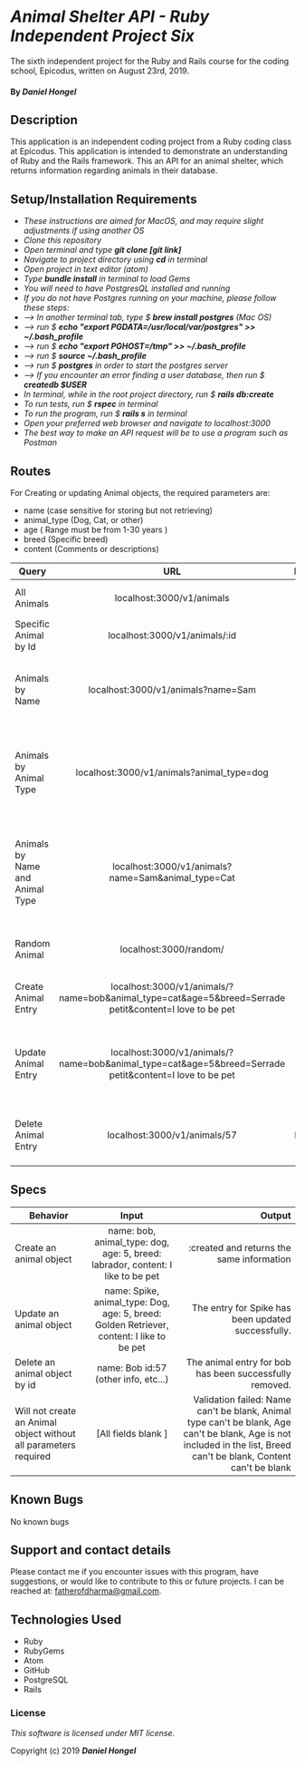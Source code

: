 # _Animal Shelter API - Ruby Independent Project Six_

 The sixth independent project for the Ruby and Rails course for the coding school, Epicodus, written on August 23rd, 2019.

#### By _**Daniel Hongel**_

## Description

This application is an independent coding project from a Ruby coding class at Epicodus. This application is intended to demonstrate an understanding of Ruby and the Rails framework. This an API for an animal shelter, which returns information regarding animals in their database.

## Setup/Installation Requirements

* _These instructions are aimed for MacOS, and may require slight adjustments if using another OS_
* _Clone this repository_
* _Open terminal and type **git clone [git link]**_
* _Navigate to project directory using **cd** in terminal_
* _Open project in text editor (atom)_
* _Type **bundle install** in terminal to load Gems_
* _You will need to have PostgresQL installed and running_
* _If you do not have Postgres running on your machine, please follow these steps:_
* _--> In another terminal tab, type $ **brew install postgres** (Mac OS)_
* _--> run $ **echo "export PGDATA=/usr/local/var/postgres" >> ~/.bash_profile**_
* _--> run $ **echo "export PGHOST=/tmp" >> ~/.bash_profile**_
* _--> run $ **source ~/.bash_profile**_
* _--> run $ **postgres** in order to start the postgres server_
* _--> If you encounter an error finding a user database, then run $ **createdb $USER**_
* _In terminal, while in the root project directory, run $ **rails db:create**_
* _To run tests, run $ **rspec** in terminal_
* _To run the program, run $ **rails s** in terminal_
* _Open your preferred web browser and navigate to localhost:3000_
* _The best way to make an API request will be to use a program such as Postman_

## Routes

For Creating or updating Animal objects, the required parameters are:
* name (case sensitive for storing but not retrieving)
* animal_type (Dog, Cat, or other)
* age ( Range must be from 1-30 years )
* breed (Specific breed)
* content (Comments or descriptions)

| Query | URL | Method | Return |
| ------- |:------:| ------:| ------:|
| All Animals | localhost:3000/v1/animals | GET | A list of all animals in shelter |
| Specific Animal by Id | localhost:3000/v1/animals/:id | GET | Target animal by id |
| Animals by Name | localhost:3000/v1/animals?name=Sam | GET | Entries for "Sam" or other name entered (case insensitive)|
| Animals by Animal Type | localhost:3000/v1/animals?animal_type=dog | GET | Entries for "dog" or "cat" or other animal_type entered (case insensitive) |
| Animals by Name and Animal Type | localhost:3000/v1/animals?name=Sam&animal_type=Cat | GET | Entries for "Sam" and "Cat" or other name or animal_type entered (case insensitive) |
| Random Animal | localhost:3000/random/ | GET | Returns one randomly selected animal |
| Create Animal Entry | localhost:3000/v1/animals/?name=bob&animal_type=cat&age=5&breed=Serrade petit&content=I love to be pet | POST | Http status :created and returns entry including id|
| Update Animal Entry | localhost:3000/v1/animals/?name=bob&animal_type=cat&age=5&breed=Serrade petit&content=I love to be pet | PUT | The animal entry for [ANIMAL NAME] has been updated successfully. |
| Delete Animal Entry | localhost:3000/v1/animals/57 | DELETE | The animal entry for bob has been successfully removed. |

## Specs

| Behavior | Input | Output |
| ------------- |:-------------:| -----:|
| Create an animal object | name: bob, animal_type: dog, age: 5, breed: labrador, content: I like to be pet |  :created and returns the same information |
| Update an animal object | name: Spike, animal_type: Dog, age: 5, breed: Golden Retriever, content: I like to be pet | The entry for Spike has been updated successfully. |
| Delete an animal object by id | name: Bob id:57 (other info, etc...) | The animal entry for bob has been successfully removed. |
| Will not create an Animal object without all parameters required| [All fields blank ]| Validation failed: Name can't be blank, Animal type can't be blank, Age can't be blank, Age is not included in the list, Breed can't be blank, Content can't be blank |

## Known Bugs

No known bugs

## Support and contact details

Please contact me if you encounter issues with this program, have suggestions, or would like to contribute to this or future projects. I can be reached at:  fatherofdharma@gmail.com.

## Technologies Used

* Ruby
* RubyGems
* Atom
* GitHub
* PostgreSQL
* Rails

### License
_This software is licensed under MIT license._

Copyright (c) 2019 **_Daniel Hongel_**
